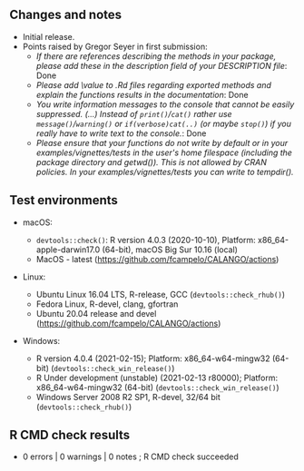## Changes and notes
* Initial release.
* Points raised by Gregor Seyer in first submission:
    * _If there are references describing the methods in your package, please add these in the description field of your DESCRIPTION file_: Done
    * _Please add \value to .Rd files regarding exported methods and explain the functions results in the documentation_: Done
    * _You write information messages to the console that cannot be easily suppressed. (...) Instead of `print()`/`cat()` rather use `message()`/`warning()` or `if(verbose)cat(..)` (or maybe `stop()`) if you really have to write text to the console._: Done
    * _Please ensure that your functions do not write by default or in your examples/vignettes/tests in the user's home filespace (including the package directory and getwd()). This is not allowed by CRAN policies. In your examples/vignettes/tests you can write to tempdir()._

## Test environments
* macOS:
    * `devtools::check()`: R version 4.0.3 (2020-10-10), Platform: x86_64-apple-darwin17.0 (64-bit), macOS Big Sur 10.16 (local)
    * MacOS - latest (<https://github.com/fcampelo/CALANGO/actions>)
    
* Linux:
    * Ubuntu Linux 16.04 LTS, R-release, GCC (`devtools::check_rhub()`)
    * Fedora Linux, R-devel, clang, gfortran
    * Ubuntu 20.04 release and devel (<https://github.com/fcampelo/CALANGO/actions>)
    
* Windows:
    * R version 4.0.4 (2021-02-15); Platform: x86_64-w64-mingw32 (64-bit) (`devtools::check_win_release()`)
    * R Under development (unstable) (2021-02-13 r80000); Platform: x86_64-w64-mingw32 (64-bit) (`devtools::check_win_release()`)
    * Windows Server 2008 R2 SP1, R-devel, 32/64 bit (`devtools::check_rhub()`)

## R CMD check results  
* 0 errors | 0 warnings | 0 notes ; R CMD check succeeded
